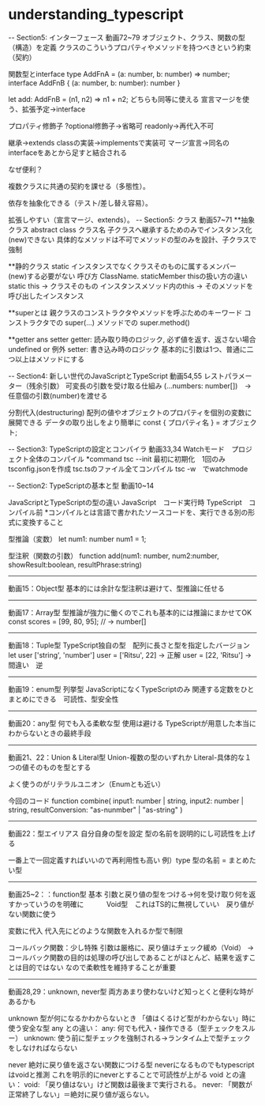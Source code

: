 # understanding_typescript
-- Section5: インターフェース
動画72~79
オブジェクト、クラス、関数の型（構造）を定義
クラスのこういうプロパティやメソッドを持つべきという約束（契約）

関数型とinterface
type AddFnA = (a: number, b: number) => number;
interface AddFnB { (a: number, b: number): number }

let add: AddFnB = (n1, n2) => n1 + n2;
どちらも同等に使える
宣言マージを使う、拡張予定→interface

プロパティ修飾子
?optional修飾子→省略可
readonly->再代入不可

継承→extends
classの実装→implementsで実装可
マージ宣言→同名のinterfaceをあとから足すと結合される

なぜ便利？

複数クラスに共通の契約を課せる（多態性）。

依存を抽象化できる（テスト/差し替え容易）。

拡張しやすい（宣言マージ、extends）。
-- Section5: クラス
動画57~71
**抽象クラス 
abstract class クラス名
子クラスへ継承するためのみでインスタンス化(new)できない
具体的なメソッドは不可でメソッドの型のみを設計、子クラスで強制

**静的クラス static
インスタンスでなくクラスそのものに属するメンバー　(new)する必要がない
呼び方 ClassName. staticMember
thisの扱い方の違い
static this -> クラスそのもの
インスタンスメソッド内のthis -> そのメソッドを呼び出したインスタンス

**superとは
親クラスのコンストラクタやメソッドを呼ぶためのキーワード
コンストラクタでの super(...)
メソッドでの super.method()

**getter ans setter
getter: 読み取り時のロジック,
        必ず値を返す、返さない場合 undefined or 例外
setter: 書き込み時のロジック
        基本的に引数は1つ、普通に二つ以上はメソッドにする


-- Section4: 新しい世代のJavaScriptとTypeScript
動画54,55
レストパラメーター（残余引数）
可変長の引数を受け取る仕組み
(...numbers: number[])　→　任意個の引数(number)を渡せる

分割代入(destructuring)
配列の値やオブジェクトのプロパティを個別の変数に展開できる
データの取り出しをより簡単に
const { プロパティ名 } = オブジェクト;

-- Section3: TypeScriptの設定とコンパイラ
動画33,34
Watchモード　プロジェクト全体のコンパイル
*command
tsc --init 最初に初期化　1回のみ　tsconfig.jsonを作成
tsc.tsのファイル全てコンパイル
tsc -w　でwatchmode

-- Section2: TypeScriptの基本と型
動画10~14

JavaScriptとTypeScriptの型の違い
JavaScript　コード実行時
TypeScript　コンパイル前
*コンパイルとは言語で書かれたソースコードを、実行できる別の形式に変換すること

型推論（変数）
let num1: number
num1 = 1;

型注釈（関数の引数）
function add(num1: number, num2:number, showResult:boolean, resultPhrase:string)

---
動画15：Object型
基本的には余計な型注釈は避けて、型推論に任せる

---
動画17：Array型
型推論が強力に働くのでこれも基本的には推論にまかせてOK
const scores = [99, 80, 95];        // → number[]

---
動画18：Tuple型
TypeScript独自の型　配列に長さと型を指定したバージョン
let user ['string', 'number']
user = ['Ritsu', 22] -> 正解
user = [22, 'Ritsu'] -> 間違い　逆

---
動画19：enum型
列挙型
JavaScriptになくTypeScriptのみ
関連する定数をひとまとめにできる　可読性、型安全性

---
動画20：any型
何でも入る柔軟な型
使用は避ける
TypeScriptが用意した本当にわからないときの最終手段

---
動画21、22：Union & Literal型
Union-複数の型のいずれか
Literal-具体的な１つの値そのものを型とする

よく使うのがリテラルユニオン（Enumとも近い）

今回のコード
function combine(
  input1: number | string,
  input2: number | string,
  resultConversion: "as-nunmber" | "as-string"
)

---
動画22：型エイリアス
自分自身の型を設定
型の名前を説明的にし可読性を上げる

一番上で一回定義すればいいので再利用性も高い
例）type 型の名前 = まとめたい型

---
動画25~2：：function型
基本
引数と戻り値の型をつける→何を受け取り何を返すかっていうのを明確に
　　　Void型　これはTS的に無視していい　戻り値がない関数に使う

変数に代入
代入先にどのような関数を入れるか型で制限

コールバック関数：少し特殊
引数は厳格に、戻り値はチェック緩め（Void）
→コールバック関数の目的は処理の呼び出しであることがほとんど、結果を返すことは目的ではない
なので柔軟性を維持することが重要

---
動画28,29：unknown, never型
両方あまり使わないけど知っとくと便利な時があるかも

unknown 
型が何になるかわからないとき
「値はくるけど型がわからない」時に使う安全な型
any との違い：
  any: 何でも代入・操作できる（型チェックをスルー）
  unknown: 使う前に型チェックを強制される→ランタイム上で型チェックをしなければならない

never
絶対に戻り値を返さない関数につける型
neverになるものでもtypescriptはvoidと推測
これを明示的にneverとすることで可読性が上がる
void との違い：
  void: 「戻り値はない」けど関数は最後まで実行される。
  never: 「関数が正常終了しない」＝絶対に戻り値が返らない。
